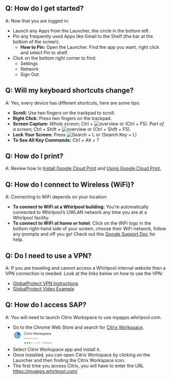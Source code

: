 ## Q: How do I get started?
A: Now that you are logged in:
- Launch any Apps from the Launcher, the circle in the bottom left.
- Pin any frequently used Apps like Gmail to the Shelf (the bar at the bottom of the screen).
  - __How to Pin:__ Open the Launcher. Find the app you want, right click and select Pin to shelf.
- Click on the bottom right corner to find:
  - Settings
  - Network
  - Sign Out

## Q: Will my keyboard shortcuts change?
A: Yes, every device has different shortcuts, here are some tips:
- __Scroll:__ Use two fingers on the trackpad to scroll.
- __Right Click:__ Press two fingers on the trackpad.
- __Screen Capture:__ _Whole screen_; Ctrl + ![overview](https://lh3.googleusercontent.com/2s0vAnL4JzUfgBxlaRHkzTpYqy9YrFU_4WmcfX28Dn2nY-dcY-XPS73CBXdxLpmDtcY=w18-h18) or (Ctrl + F5). _Part of a screen_; Ctrl + Shift + ![overview](https://lh3.googleusercontent.com/2s0vAnL4JzUfgBxlaRHkzTpYqy9YrFU_4WmcfX28Dn2nY-dcY-XPS73CBXdxLpmDtcY=w18-h18) or (Ctrl + Shift + F5).
- __Lock Your Screen:__ Press ![Search](https://lh3.googleusercontent.com/pogZYXjvgIboIJEQcrDE3dKv_cC14nQu55NOEALnlMuLPRLJhOBR6rzCpEyoIzOdfAE=w18-h18) + L or (Search Key + L)
- __To See All Key Commands:__ Ctrl + Alt + ?

## Q: How do I print?
A: Review how to [Install Google Cloud Print](https://whirlpool.service-now.com/kb_view.do?sys_kb_id=833636860f19ab8c2f555d78a1050e74&sysparm_rank=5&sysparm_tsqueryId=a71d8d1bdb453384175ef698f49619ce) and [Using Google Cloud Print.](https://whirlpool.service-now.com/kb_view.do?sys_kb_id=ea3636860f19ab8c2f555d78a1050e11&sysparm_rank=2&sysparm_tsqueryId=a71d8d1bdb453384175ef698f49619ce)

## Q: How do I connect to Wireless (WiFi)?
A: Connecting to WiFi depends on your location:
- __To connect to WiFi at a Whirlpool building:__ You’re automatically connected to Whirlpool’s UWLAN network any time you are at a Whirlpool facility.  
- __To connect to WiFi at home or hotel:__  Click on the WiFi logo in the bottom right-hand side of your screen, choose their WiFi network, follow any prompts and off you go! Check out this [Google Support Doc](https://support.google.com/chromebook/answer/1047420?hl=en) for help. 

## Q: Do I need to use a VPN?
A: If you are traveling and cannot access a Whirlpool internal website then a VPN connection is needed. Look at the links below on how to use the VPN:
- [GlobalProtect VPN Instructions](https://whirlpool.service-now.com/kb_view.do?sys_kb_id=230fb223db017f84175ef698f4961935&sysparm_rank=6&sysparm_tsqueryId=716243a3dbc17f84175ef698f4961972)
- [GlobalProtect Video Example](https://drive.google.com/file/d/1tWrzy2agrBTF7r-oD3_abrJbTwM22VTP/view)  

## Q: How do I access SAP?
A: You will need to launch Citrix Workspace to use myapps.whirlpool.com.
- Go to the Chrome Web Store and search for [Citrix Workspace](https://chrome.google.com/webstore/detail/citrix-workspace/haiffjcadagjlijoggckpgfnoeiflnem?utm_source=chrome-ntp-icon). 
![CitrixWorkspace](CitrixWorkspace130px.png)
- Select Citrix Workspace app and install it.
- Once installed, you can open Citrix Workspace by clicking on the Launcher and then finding the Citrix Workspace icon.
- The first time you access Citrix, you will have to enter the URL https://myapps.whirlpool.com/
